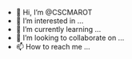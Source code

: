 - 👋 Hi, I’m @CSCMAROT
- 👀 I’m interested in ...
- 🌱 I’m currently learning ...
- 💞️ I’m looking to collaborate on ...
- 📫 How to reach me ...

<!---
CSCMAROT/CSCMAROT is a ✨ special ✨ repository because its `README.md` (this file) appears on your GitHub profile.
You can click the Preview link to take a look at your changes.
--->
